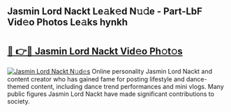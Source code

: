 ## Jasmin Lord Nackt Le𝚊k𝚎d N𝚞𝚍e - Part-LbF Vid𝚎o Photos Le𝚊ks hynkh

# <h2><a href="http://fb5fpup.evod.top/?m=Jasmin+Lord+Nackt">🔗 👉🔴 Jasmin Lord Nackt Vid𝚎o Ph𝚘t𝚘s</a></h2>

[![Jasmin Lord Nackt N𝚞d𝚎s](https://i.imgur.com/8V9OHl7.gif)](http://fb5fpup.evod.top/?m=Jasmin+Lord+Nackt)
Online personality Jasmin Lord Nackt and content creator who has gained fame for posting lifestyle and dance-themed content, including dance trend performances and mini vlogs. Many public figures Jasmin Lord Nackt have made significant contributions to society. 
